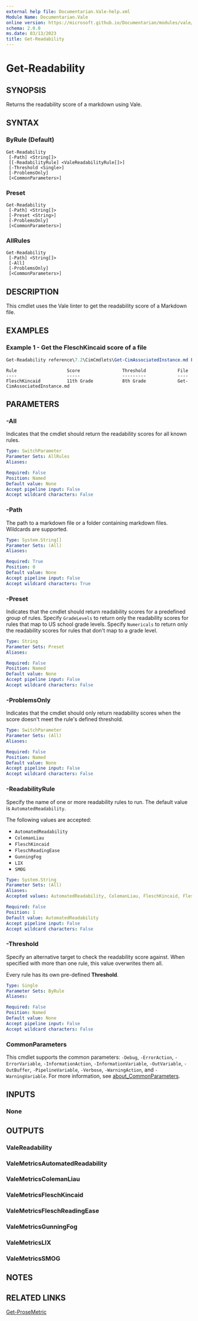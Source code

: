 ```yaml
---
external help file: Documentarian.Vale-help.xml
Module Name: Documentarian.Vale
online version: https://microsoft.github.io/Documentarian/modules/vale/reference/cmdlets/get-readability
schema: 2.0.0
ms.date: 03/13/2023
title: Get-Readability
---
```


# Get-Readability

## SYNOPSIS
Returns the readability score of a markdown using Vale.

## SYNTAX

### ByRule (Default)

```
Get-Readability
 [-Path] <String[]>
 [[-ReadabilityRule] <ValeReadabilityRule[]>]
 [-Threshold <Single>]
 [-ProblemsOnly]
 [<CommonParameters>]
```

### Preset

```
Get-Readability
 [-Path] <String[]>
 [-Preset <String>]
 [-ProblemsOnly]
 [<CommonParameters>]
```

### AllRules

```
Get-Readability
 [-Path] <String[]>
 [-All]
 [-ProblemsOnly]
 [<CommonParameters>]
```

## DESCRIPTION

This cmdlet uses the Vale linter to get the readability score of a Markdown file.

## EXAMPLES

### Example 1 - Get the FleschKincaid score of a file

```powershell
Get-Readability reference\7.2\CimCmdlets\Get-CimAssociatedInstance.md FleschKincaid
```

```Output
Rule                   Score                Threshold            File
----                   -----                ---------            ----
FleschKincaid          11th Grade           8th Grade            Get-CimAssociatedInstance.md
```

## PARAMETERS

### -All

Indicates that the cmdlet should return the readability scores for all known rules.

```yaml
Type: SwitchParameter
Parameter Sets: AllRules
Aliases:

Required: False
Position: Named
Default value: None
Accept pipeline input: False
Accept wildcard characters: False
```

### -Path

The path to a markdown file or a folder containing markdown files. Wildcards are supported.

```yaml
Type: System.String[]
Parameter Sets: (All)
Aliases:

Required: True
Position: 0
Default value: None
Accept pipeline input: False
Accept wildcard characters: True
```

### -Preset

Indicates that the cmdlet should return readability scores for a predefined group of rules. Specify
`GradeLevels` to return only the readability scores for rules that map to US school grade levels.
Specify `Numericals` to return only the readability scores for rules that don't map to a grade
level.

```yaml
Type: String
Parameter Sets: Preset
Aliases:

Required: False
Position: Named
Default value: None
Accept pipeline input: False
Accept wildcard characters: False
```

### -ProblemsOnly

Indicates that the cmdlet should only return readability scores when the score doesn't meet the
rule's defined threshold.

```yaml
Type: SwitchParameter
Parameter Sets: (All)
Aliases:

Required: False
Position: Named
Default value: None
Accept pipeline input: False
Accept wildcard characters: False
```

### -ReadabilityRule

Specify the name of one or more readability rules to run. The default value is
`AutomatedReadability`.

The following values are accepted:

- `AutomatedReadability`
- `ColemanLiau`
- `FleschKincaid`
- `FleschReadingEase`
- `GunningFog`
- `LIX`
- `SMOG`

```yaml
Type: System.String
Parameter Sets: (All)
Aliases:
Accepted values: AutomatedReadability, ColemanLiau, FleschKincaid, FleschReadingEase, GunningFog, LIX, SMOG

Required: False
Position: 1
Default value: AutomatedReadability
Accept pipeline input: False
Accept wildcard characters: False
```

### -Threshold

Specify an alternative target to check the readability score against. When specified with more than
one rule, this value overwrites them all.

Every rule has its own pre-defined **Threshold**.

```yaml
Type: Single
Parameter Sets: ByRule
Aliases:

Required: False
Position: Named
Default value: None
Accept pipeline input: False
Accept wildcard characters: False
```

### CommonParameters

This cmdlet supports the common parameters: `-Debug`, `-ErrorAction`, `-ErrorVariable`,
`-InformationAction`, `-InformationVariable`, `-OutVariable`, `-OutBuffer`, `-PipelineVariable`,
`-Verbose`, `-WarningAction`, and `-WarningVariable`. For more information, see
[about_CommonParameters](http://go.microsoft.com/fwlink/?LinkID=113216).

## INPUTS

### None

## OUTPUTS

### ValeReadability

### ValeMetricsAutomatedReadability

### ValeMetricsColemanLiau

### ValeMetricsFleschKincaid

### ValeMetricsFleschReadingEase

### ValeMetricsGunningFog

### ValeMetricsLIX

### ValeMetricsSMOG

## NOTES

## RELATED LINKS

[Get-ProseMetric](Get-ProseMetric.md)
